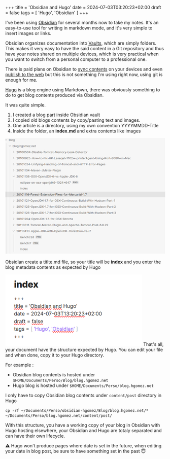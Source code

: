+++
title = 'Obsidian and Hugo'
date = 2024-07-03T03:20:23+02:00
draft = false
tags = [ 'Hugo', 'Obsidian' ]
+++

	
I've been using [Obsidian](https://obsidian.md/) for several months now to take my notes. It's an easy-to-use tool for writing in markdown mode, and it's very simple to insert images or links.

Obsidian organizes documentation into [Vaults](https://help.obsidian.md/Getting+started/Create+a+vault), which are simply folders. This makes it very easy to have the said content in a Git repository and thus have your notes shared on multiple devices, which is very practical when you want to switch from a personal computer to a professional one.

There is paid plans on Obsidian to [sync contents](https://obsidian.md/sync) on your devices and even [publish to the web](https://obsidian.md/publish) but this is not something I'm using right now, using git is enough for me.

[Hugo](https://gohugo.io/) is a blog engine using Markdown, there was obviously something to do to get blog contents produced via Obsidian.

It was quite simple.

1. I created a blog part inside Obsidian vault 
2. I copied old blogs contents by copy/pasting text and images.
3. One article is a directory, using my own convention YYYYMMDD-Title 
4. Inside the folder, an **index.md** and extra contents like images

![Layout](obsidian-1.png)

Obsidian create a titlte.md file, so your title will be **index** and you enter the blog metadata contents as expected by Hugo

![index](obsidian-2.png)
That's all, your document have the structure expected by Hugo.
You can edit your file and when done, copy it to your Hugo directory.

For example :

* Obsidian blog contents is hosted under `$HOME/Documents/Perso/Blog/blog.hgomez.net`
* Hugo blog is hosted under `$HOME/Documents/Perso/blog.hgomez.net`

I only have to copy Obsidian blog contents under `content/post` directory in Hugo

```
cp -rf ~/Documents/Perso/obsidian-hgomez/Blog/blog.hgomez.net/* ~/Documents/Perso/blog.hgomez.net/content/post/
```

With this structure, you have a working copy of your blog in Obsidian with Hugo hosting elsewhere, your Obsidian and Hugo are totaly separated and can have their own lifecycle.

⚠ Hugo won't produce pages where date is set in the future, when editing your date in blog post, be sure to have something set in the past 😇